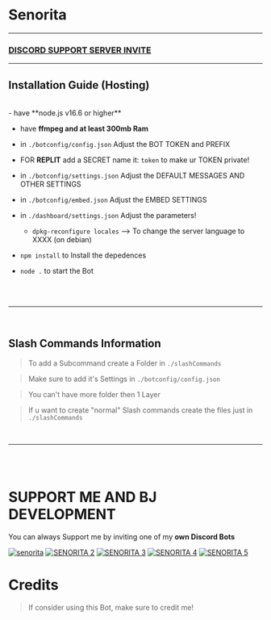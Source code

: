 # Senorita


***



### [**DISCORD SUPPORT SERVER INVITE**](https://dsc.gg/servereclipse)

***

## Installation Guide (Hosting)

<br/>
- have **node.js v16.6 or higher**

- have **ffmpeg and at least 300mb Ram**

- in `./botconfig/config.json` Adjust the BOT TOKEN and PREFIX

- FOR **REPLIT** add a SECRET name it: `token` to make ur TOKEN private!

- in `./botconfig/settings.json` Adjust the DEFAULT MESSAGES AND OTHER SETTINGS

- in `./botconfig/embed.json` Adjust the EMBED SETTINGS

- in `./dashboard/settings.json` Adjust the parameters!

    - `dpkg-reconfigure locales` --> To change the server language to XXXX (on debian)

- `npm install` to Install the depedences

- `node .` to start the Bot

<br/>
<br/>

***

<br/>

## Slash Commands Information

> To add a Subcommand create a Folder in `./slashCommands`

> Make sure to add it's Settings in `./botconfig/config.json`

> You can't have more folder then 1 Layer

> If u want to create "normal" Slash commands create the files just in `./slashCommands`

<br/>

***

<br/>
<br/>

# SUPPORT ME AND BJ DEVELOPMENT

You can always Support me by inviting one of my **own Discord Bots**

[![senorita](https://media.discordapp.net/attachments/911696260472393768/920764549693583431/senorita1.png)](https://discord.com/oauth2/authorize?client_id=903047974131736620&permissions=70347841&scope=bot)
[![SENORITA 2](https://media.discordapp.net/attachments/911696260472393768/920780944623947836/senorita2.png)](https://discord.com/api/oauth2/authorize?client_id=912469722522599444&permissions=2218094145&scope=bot)
[![SENORITA 3](https://media.discordapp.net/attachments/911696260472393768/920780944154198057/senorita3.png)](https://discord.com/api/oauth2/authorize?client_id=912511122081452103&permissions=2218093633&scope=bot)
[![SENORITA 4](https://media.discordapp.net/attachments/911696260472393768/920780944376479814/senorita4.png)](https://discord.com/api/oauth2/authorize?client_id=912528743162081342&permissions=2218093633&scope=bot)
[![SENORITA 5](https://media.discordapp.net/attachments/911696260472393768/920780943910895656/senorita5.png)](https://discord.com/api/oauth2/authorize?client_id=912545064067170336&permissions=2218093633&scope=bot)

# Credits

> If consider using this Bot, make sure to credit me!

